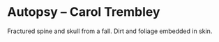 # Autopsy – Carol Trembley
Fractured spine and skull from a fall. Dirt and foliage embedded in skin.